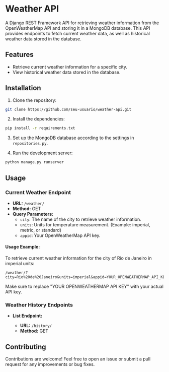# Weather API

A Django REST Framework API for retrieving weather information from the OpenWeatherMap API and storing it in a MongoDB database. This API provides endpoints to fetch current weather data, as well as historical weather data stored in the database.

## Features

- Retrieve current weather information for a specific city.
- View historical weather data stored in the database.

## Installation

1. Clone the repository:

```bash
git clone https://github.com/seu-usuario/weather-api.git
```

2. Install the dependencies:

```bash
pip install -r requirements.txt
```

3. Set up the MongoDB database according to the settings in `repositories.py`.

4. Run the development server:

```bash
python manage.py runserver
```

## Usage

### Current Weather Endpoint

- **URL:** `/weather/`
- **Method:** GET
- **Query Parameters:**
  - `city`: The name of the city to retrieve weather information.
  - `units`: Units for temperature measurement. (Example: imperial, metric, or standard)
  - `appid`: Your OpenWeatherMap API key.

#### Usage Example:

To retrieve current weather information for the city of Rio de Janeiro in imperial units:

```
/weather/?city=Rio%20de%20Janeiro&units=imperial&appid=YOUR_OPENWEATHERMAP_API_KEY
```

Make sure to replace "YOUR OPENWEATHERMAP API KEY" with your actual API key.

### Weather History Endpoints

- **List Endpoint:**

  - **URL:** `/history/`
  - **Method:** GET

## Contributing

Contributions are welcome! Feel free to open an issue or submit a pull request for any improvements or bug fixes.
